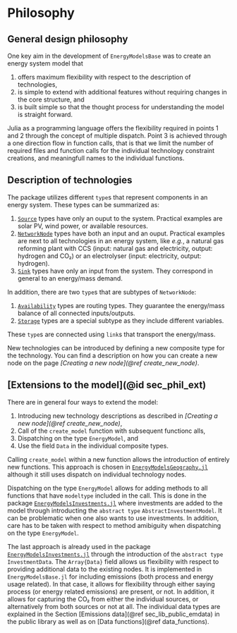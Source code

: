 # Philosophy

## General design philosophy

One key aim in the development of `EnergyModelsBase` was to create an energy system model that

1. offers maximum flexibility with respect to the description of technologies,
2. is simple to extend with additional features without requiring changes in the core structure, and
3. is built simple so that the thought process for understanding the model is straight forward.

Julia as a programming language offers the  flexibility required in points 1 and 2 through the concept of multiple dispatch.
Point 3 is achieved through a one direction flow in function calls, that is that we limit the number of required files and function calls for the individual technology constraint creations, and meaningfull names to the individual functions. 

## Description of technologies

The package utilizes different `type`s that represent components in an energy system.
These types can be summarized as:

1. [`Source`](@ref) types have only an ouput to the system. Practical examples are solar PV, wind power, or available resources.
2. [`NetworkNode`](@ref) types have both an input and an ouput. Practical examples are next to all technologies in an energy system, like *e.g.*, a natural gas reforming plant with CCS (input: natural gas and electricity, output: hydrogen and CO₂) or an electrolyser (input: electricity, output: hydrogen).
3. [`Sink`](@ref) types have only an input from the system. They correspond in general to an energy/mass demand.

In addition, there are two `type`s that are subtypes of `NetworkNode`:

1. [`Availability`](@ref) types are routing types. They guarantee the energy/mass balance of all connected inputs/outputs.
2. [`Storage`](@ref) types are a special subtype as they include different variables.

These `type`s are connected using `link`s that transport the energy/mass.

New technologies can be introduced by defining a new composite type for the technology.
You can find a description on how you can create a new node on the page *[Creating a new node](@ref create_new_node)*.

## [Extensions to the model](@id sec_phil_ext)

There are in general four ways to extend the model:

1. Introducing new technology descriptions as described in *[Creating a new node](@ref create_new_node)*,
2. Call of the `create_model` function with subsequent functionc alls,
3. Dispatching on the type `EnergyModel`, and
4. Use the field `Data` in the individual composite types.

Calling `create_model` within a new function allows the introduction of entirely new functions.
This approach is chosen in [`EnergyModelsGeography.jl`](https://clean_export.pages.sintef.no/energymodelsgeography.jl/) although it still uses dispatch on individual technology nodes.

Dispatching on the type `EnergyModel` allows for adding methods to all functions that have `modeltype` included in the call.
This is done in the package [`EnergyModelsInvestments.jl`](https://clean_export.pages.sintef.no/energymodelsinvestments.jl/) where investments are added to the model through introducting the `abstract type` `AbstractInvestmentModel`.
It can be problematic when one also wants to use investments.
In addition, care has to be taken with respect to method amibiguity when dispatching on the type `EnergyModel`.

The last approach is already used in the package [`EnergyModelsInvestments.jl`](https://clean_export.pages.sintef.no/energymodelsinvestments.jl/) through the introduction of the `abstract type` `InvestmentData`.
The `Array{Data}` field allows us flexibility with respect to providing additional data to the existing nodes.
It is implemented in `EnergyModelsBase.jl` for including emissions (both process and energy usage related).
In that case, it allows for flexibility through either saying process (or energy related emissions) are present, or not.
In addition, it allows for capturing the CO₂ from either the individual sources, or alternatively from both sources or not at all.
The individual data types are explained in the Section [Emissions data](@ref sec_lib_public_emdata) in the public library as well as on [Data functions](@ref data_functions).
